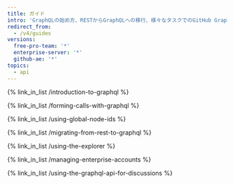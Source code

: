 ```yaml
---
title: ガイド
intro: 'GraphQLの始め方、RESTからGraphQLへの移行、様々なタスクでのGitHub GraphQL APIの利用方法について学んでください。'
redirect_from:
  - /v4/guides
versions:
  free-pro-team: '*'
  enterprise-server: '*'
  github-ae: '*'
topics:
  - api
---
```


{% link_in_list /introduction-to-graphql %}

{% link_in_list /forming-calls-with-graphql %}

{% link_in_list /using-global-node-ids %}

{% link_in_list /migrating-from-rest-to-graphql %}

{% link_in_list /using-the-explorer %}

{% link_in_list /managing-enterprise-accounts %}

{% link_in_list /using-the-graphql-api-for-discussions %}
